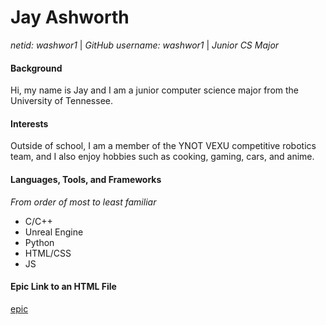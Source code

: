 # Jay Ashworth
*netid: washwor1* | *GitHub username: washwor1* | *Junior CS Major*


#### Background
Hi, my name is Jay and I am a junior computer science major from the University of Tennessee. 


#### Interests
Outside of school, I am a member of the YNOT VEXU competitive robotics team, and I also enjoy hobbies such as cooking, gaming, cars, and anime.

#### Languages, Tools, and Frameworks
*From order of most to least familiar*

- C/C++
- Unreal Engine
- Python
- HTML/CSS
- JS

#### Epic Link to an HTML File
[epic](https://washwor1.github.io/students/)

